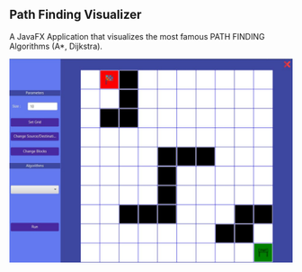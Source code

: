 ## Path Finding Visualizer
A JavaFX Application that visualizes the most famous PATH FINDING Algorithms (A*, Dijkstra).

![](demo/demo-1.JPG)
